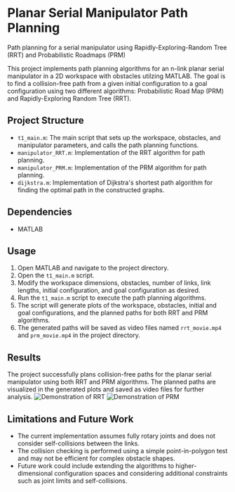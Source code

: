 # Planar Serial Manipulator Path Planning
Path planning for a serial manipulator using Rapidly-Exploring-Random Tree (RRT) and  Probabilistic Roadmaps (PRM)

This project implements path planning algorithms for an n-link planar serial manipulator in a 2D workspace with obstacles utilzing MATLAB. The goal is to find a collision-free path from a given initial configuration to a goal configuration using two different algorithms: Probabilistic Road Map (PRM) and Rapidly-Exploring Random Tree (RRT).

## Project Structure

- `t1_main.m`: The main script that sets up the workspace, obstacles, and manipulator parameters, and calls the path planning functions.
- `manipulator_RRT.m`: Implementation of the RRT algorithm for path planning.
- `manipulator_PRM.m`: Implementation of the PRM algorithm for path planning.
- `dijkstra.m`: Implementation of Dijkstra's shortest path algorithm for finding the optimal path in the constructed graphs.

## Dependencies

- MATLAB

## Usage

1. Open MATLAB and navigate to the project directory.
2. Open the `t1_main.m` script.
3. Modify the workspace dimensions, obstacles, number of links, link lengths, initial configuration, and goal configuration as desired.
4. Run the `t1_main.m` script to execute the path planning algorithms.
5. The script will generate plots of the workspace, obstacles, initial and goal configurations, and the planned paths for both RRT and PRM algorithms.
6. The generated paths will be saved as video files named `rrt_movie.mp4` and `prm_movie.mp4` in the project directory.

## Results
The project successfully plans collision-free paths for the planar serial manipulator using both RRT and PRM algorithms. The planned paths are visualized in the generated plots and saved as video files for further analysis.
![Demonstration of RRT](images/RRT_Results.png)
![Demonstration of PRM](images/PRM_Results.png)
## Limitations and Future Work

- The current implementation assumes fully rotary joints and does not consider self-collisions between the links.
- The collision checking is performed using a simple point-in-polygon test and may not be efficient for complex obstacle shapes.
- Future work could include extending the algorithms to higher-dimensional configuration spaces and considering additional constraints such as joint limits and self-collisions.

